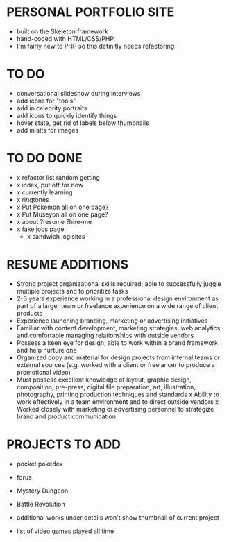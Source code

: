 # PERSONAL PORTFOLIO SITE
- built on the Skeleton framework
- hand-coded with HTML/CSS/PHP
- I'm fairly new to PHP so this definitly needs refactoring


# TO DO
- conversational slideshow during interviews
- add icons for "tools"
- add in celebrity portraits
- add icons to quickly identify things
- hover state, get rid of labels below thumbnails
- add in alts for images

# TO DO DONE
- x refactor list random getting
- x index, put off for now
- x currently learning
- x ringtones
- x Put Pokemon all on one page?
- x Put Museyon all on one page?
- x about ?resume ?hire-me
- x fake jobs page
	- x sandwich logisitcs


# RESUME ADDITIONS
- Strong project organizational skills required; able to successfully juggle multiple projects and to prioritize tasks
- 2-3 years experience working in a professional design environment as part of a larger team or freelance experience on a wide range of client products
- Experience launching branding, marketing or advertising initiatives
- Familiar with content development, marketing strategies, web analytics, and comfortable managing relationships with outside vendors
- Possess a keen eye for design, able to work within a brand framework and help nurture one
- Organized copy and material for design projects from internal teams or external sources (e.g. worked with a client or freelancer to produce a promotional video)
- Must possess excellent knowledge of layout, graphic design, composition, pre-press, digital file preparation, art, illustration, photography, printing production techniques and standards
x Ability to work effectively in a team environment and to direct outside vendors
x Worked closely with marketing or advertising personnel to strategize brand and product communication


# PROJECTS TO ADD
- pocket pokedex
- forus
- Mystery Dungeon
- Battle Revolution

- additional works under details won't show thumbnail of current project

- list of video games played all time